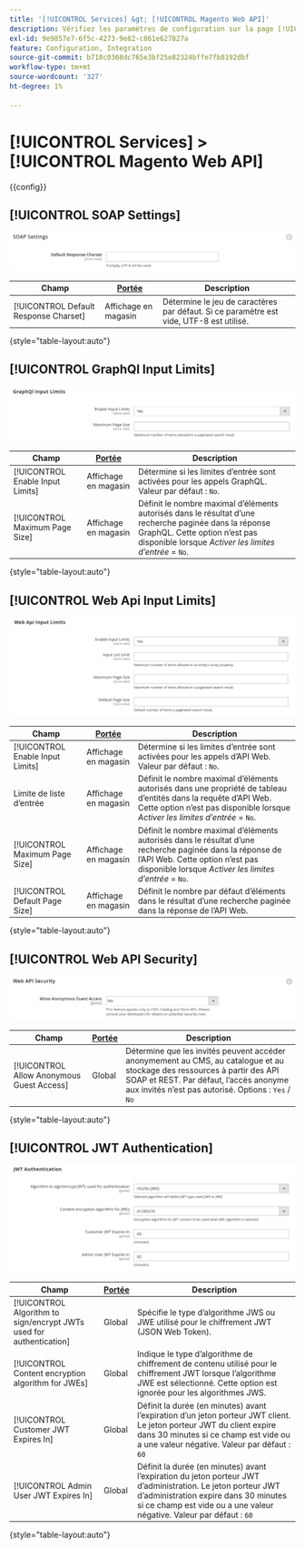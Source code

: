 ```yaml
---
title: '[!UICONTROL Services] &gt; [!UICONTROL Magento Web API]'
description: Vérifiez les paramètres de configuration sur la page [!UICONTROL Services] &gt; [!UICONTROL Magento Web API] de l’administrateur Commerce.
exl-id: 9e9857e7-6f5c-4273-9e82-c861e627827a
feature: Configuration, Integration
source-git-commit: b710c0368dc765e3bf25e82324bffe7fb8192dbf
workflow-type: tm+mt
source-wordcount: '327'
ht-degree: 1%

---
```


# [!UICONTROL Services] > [!UICONTROL Magento Web API]

{{config}}

<!-- [X-ref](../systems/integrations.md) -->

## [!UICONTROL SOAP Settings]

![Paramètres SOAP](./assets/web-api-soap-settings.png)<!-- zoom -->

| Champ | [Portée](../../getting-started/websites-stores-views.md#scope-settings) | Description |
|--- |--- |--- |
| [!UICONTROL Default Response Charset] | Affichage en magasin | Détermine le jeu de caractères par défaut. Si ce paramètre est vide, UTF-8 est utilisé. |

{style="table-layout:auto"}

## [!UICONTROL GraphQl Input Limits]

![Limites d’entrée GraphQl](./assets/web-api-graphql-input-limits.png)<!-- zoom -->

| Champ | [Portée](../../getting-started/websites-stores-views.md#scope-settings) | Description |
|--- |--- |--- |
| [!UICONTROL Enable Input Limits] | Affichage en magasin | Détermine si les limites d’entrée sont activées pour les appels GraphQL. Valeur par défaut : `No`. |
| [!UICONTROL Maximum Page Size] | Affichage en magasin | Définit le nombre maximal d’éléments autorisés dans le résultat d’une recherche paginée dans la réponse GraphQL. Cette option n’est pas disponible lorsque _Activer les limites d’entrée_ = `No`. |

{style="table-layout:auto"}

## [!UICONTROL Web Api Input Limits]

![Limites D’Entrée De L’Api Web](./assets/web-api-input-limits.png)<!-- zoom -->

| Champ | [Portée](../../getting-started/websites-stores-views.md#scope-settings) | Description |
|--- |--- |--- |
| [!UICONTROL Enable Input Limits] | Affichage en magasin | Détermine si les limites d’entrée sont activées pour les appels d’API Web. Valeur par défaut : `No`. |
| Limite de liste d’entrée | Affichage en magasin | Définit le nombre maximal d’éléments autorisés dans une propriété de tableau d’entités dans la requête d’API Web. Cette option n’est pas disponible lorsque _Activer les limites d’entrée_ = `No`. |
| [!UICONTROL Maximum Page Size] | Affichage en magasin | Définit le nombre maximal d’éléments autorisés dans le résultat d’une recherche paginée dans la réponse de l’API Web. Cette option n’est pas disponible lorsque _Activer les limites d’entrée_ = `No`. |
| [!UICONTROL Default Page Size] | Affichage en magasin | Définit le nombre par défaut d’éléments dans le résultat d’une recherche paginée dans la réponse de l’API Web. |

{style="table-layout:auto"}

## [!UICONTROL Web API Security]

![Sécurité des API Web](./assets/web-api-security.png)<!-- zoom -->

| Champ | [Portée](../../getting-started/websites-stores-views.md#scope-settings) | Description |
|--- |--- |--- |
| [!UICONTROL Allow Anonymous Guest Access] | Global | Détermine que les invités peuvent accéder anonymement au CMS, au catalogue et au stockage des ressources à partir des API SOAP et REST. Par défaut, l’accès anonyme aux invités n’est pas autorisé. Options : `Yes` / `No` |

{style="table-layout:auto"}

## [!UICONTROL JWT Authentication]

![Authentification JWT](./assets/web-api-jwt-authentication.png)<!-- zoom -->

| Champ | [Portée](../../getting-started/websites-stores-views.md#scope-settings) | Description |
|--- |--- |--- |
| [!UICONTROL Algorithm to sign/encrypt JWTs used for authentication] | Global | Spécifie le type d’algorithme JWS ou JWE utilisé pour le chiffrement JWT (JSON Web Token). |
| [!UICONTROL Content encryption algorithm for JWEs] | Global | Indique le type d’algorithme de chiffrement de contenu utilisé pour le chiffrement JWT lorsque l’algorithme JWE est sélectionné. Cette option est ignorée pour les algorithmes JWS. |
| [!UICONTROL Customer JWT Expires In] | Global | Définit la durée (en minutes) avant l’expiration d’un jeton porteur JWT client. Le jeton porteur JWT du client expire dans 30 minutes si ce champ est vide ou a une valeur négative. Valeur par défaut : `60` |
| [!UICONTROL Admin User JWT Expires In] | Global | Définit la durée (en minutes) avant l’expiration du jeton porteur JWT d’administration. Le jeton porteur JWT d’administration expire dans 30 minutes si ce champ est vide ou a une valeur négative. Valeur par défaut : `60` |

{style="table-layout:auto"}
